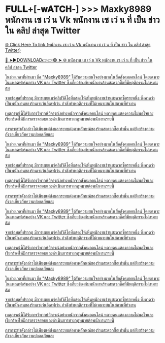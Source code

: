 # 𝐅𝐔𝐋𝐋+[-𝐰𝐀𝐓𝐂𝐇-] >>> Maxky8989 พนักงาน เซ เว่ น Vk พนักงาน เซ เว่ น ที่ เป็น ข่าว ใน คลิป ล่าสุด Twitter

<a href="https://vid01.chat-foryou.com/sdrw"> 🌐 Click Here To link (พนักงาน เซ เว่ น Vk พนักงาน เซ เว่ น ที่ เป็น ข่าว ใน คลิป ล่าสุด Twitter)

🔴 ➤►DOWNLOAD👉👉🟢 ➤  <a href="https://vid01.chat-foryou.com/sdrw"> 🌐 พนักงาน เซ เว่ น Vk พนักงาน เซ เว่ น ที่ เป็น ข่าว ใน คลิป ล่าสุด Twitter

ในช่วงเวลาที่ผ่านมา ชื่อ "Maxky8989" ได้รับความสนใจอย่างมากในสื่อสังคมออนไลน์ โดยเฉพาะในแพลตฟอร์มอย่าง VK และ Twitter ซึ่งเกี่ยวข้องกับพนักงานร้านสะดวกซื้อที่มีพฤติกรรมไม่เหมาะสม

จากข้อมูลที่ปรากฏ มีการเผยแพร่คลิปวิดีโอที่แสดงให้เห็นพนักงานร้านสะดวกซื้อรายหนึ่ง ซึ่งคาดว่าเป็นพนักงานของร้านเซเว่นอีเลฟเว่น กำลังทำพฤติกรรมที่ไม่เหมาะสมในสถานที่ทำงาน

เหตุการณ์นี้ได้รับการวิพากษ์วิจารณ์อย่างหนักจากสังคมออนไลน์ หลายคนแสดงความไม่พอใจและเรียกร้องให้มีการตรวจสอบและดำเนินการทางกฎหมายต่อพนักงานรายนี้

การกระทำดังกล่าวไม่เพียงแต่ส่งผลกระทบต่อภาพลักษณ์ของร้านสะดวกซื้อเท่านั้น แต่ยังสร้างความกังวลเกี่ยวกับความปลอดภัยและ

ในช่วงเวลาที่ผ่านมา ชื่อ "Maxky8989" ได้รับความสนใจอย่างมากในสื่อสังคมออนไลน์ โดยเฉพาะในแพลตฟอร์มอย่าง VK และ Twitter ซึ่งเกี่ยวข้องกับพนักงานร้านสะดวกซื้อที่มีพฤติกรรมไม่เหมาะสม

จากข้อมูลที่ปรากฏ มีการเผยแพร่คลิปวิดีโอที่แสดงให้เห็นพนักงานร้านสะดวกซื้อรายหนึ่ง ซึ่งคาดว่าเป็นพนักงานของร้านเซเว่นอีเลฟเว่น กำลังทำพฤติกรรมที่ไม่เหมาะสมในสถานที่ทำงาน

เหตุการณ์นี้ได้รับการวิพากษ์วิจารณ์อย่างหนักจากสังคมออนไลน์ หลายคนแสดงความไม่พอใจและเรียกร้องให้มีการตรวจสอบและดำเนินการทางกฎหมายต่อพนักงานรายนี้

การกระทำดังกล่าวไม่เพียงแต่ส่งผลกระทบต่อภาพลักษณ์ของร้านสะดวกซื้อเท่านั้น แต่ยังสร้างความกังวลเกี่ยวกับความปลอดภัยและ

ในช่วงเวลาที่ผ่านมา ชื่อ "Maxky8989" ได้รับความสนใจอย่างมากในสื่อสังคมออนไลน์ โดยเฉพาะในแพลตฟอร์มอย่าง VK และ Twitter ซึ่งเกี่ยวข้องกับพนักงานร้านสะดวกซื้อที่มีพฤติกรรมไม่เหมาะสม

จากข้อมูลที่ปรากฏ มีการเผยแพร่คลิปวิดีโอที่แสดงให้เห็นพนักงานร้านสะดวกซื้อรายหนึ่ง ซึ่งคาดว่าเป็นพนักงานของร้านเซเว่นอีเลฟเว่น กำลังทำพฤติกรรมที่ไม่เหมาะสมในสถานที่ทำงาน

เหตุการณ์นี้ได้รับการวิพากษ์วิจารณ์อย่างหนักจากสังคมออนไลน์ หลายคนแสดงความไม่พอใจและเรียกร้องให้มีการตรวจสอบและดำเนินการทางกฎหมายต่อพนักงานรายนี้

การกระทำดังกล่าวไม่เพียงแต่ส่งผลกระทบต่อภาพลักษณ์ของร้านสะดวกซื้อเท่านั้น แต่ยังสร้างความกังวลเกี่ยวกับความปลอดภัยและ

ในช่วงเวลาที่ผ่านมา ชื่อ "Maxky8989" ได้รับความสนใจอย่างมากในสื่อสังคมออนไลน์ โดยเฉพาะในแพลตฟอร์มอย่าง VK และ Twitter ซึ่งเกี่ยวข้องกับพนักงานร้านสะดวกซื้อที่มีพฤติกรรมไม่เหมาะสม

จากข้อมูลที่ปรากฏ มีการเผยแพร่คลิปวิดีโอที่แสดงให้เห็นพนักงานร้านสะดวกซื้อรายหนึ่ง ซึ่งคาดว่าเป็นพนักงานของร้านเซเว่นอีเลฟเว่น กำลังทำพฤติกรรมที่ไม่เหมาะสมในสถานที่ทำงาน

เหตุการณ์นี้ได้รับการวิพากษ์วิจารณ์อย่างหนักจากสังคมออนไลน์ หลายคนแสดงความไม่พอใจและเรียกร้องให้มีการตรวจสอบและดำเนินการทางกฎหมายต่อพนักงานรายนี้

การกระทำดังกล่าวไม่เพียงแต่ส่งผลกระทบต่อภาพลักษณ์ของร้านสะดวกซื้อเท่านั้น แต่ยังสร้างความกังวลเกี่ยวกับความปลอดภัยและ









